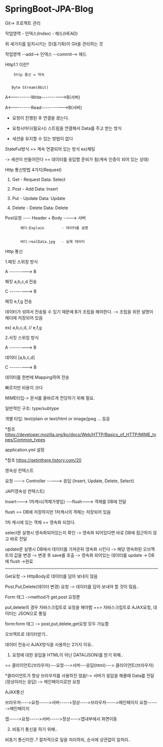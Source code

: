 # SpringBoot-JPA-Blog
Git-> 프로젝트 관리

작업영역 - 인덱스(Index) - 헤드(HEAD)


위 세가지를 일치시키는 것(동기화)이 Git을 관리하는 것


작업영역 --add--> 인덱스 --commit--> 헤드


Http1.1 이란?


        http 통신 = 약속
        
        
       Byte Stream(8bit)
       
       
A<---------Write---------->B(서버)


A<---------Read----------->B(서버)


- 요청이 진행된 후 연결을 끊는다.


- 요청시마다(필요시) 스트림을 연결해서 Data를 주고 받는 방식


- 세션을 유지할 수 있는 방법이 없다



StateFul방식 => 계속 연결되어 있는 방식 ex)채팅


-> 세션이 만들어진다 == 데이터를 응답할 준비가 됨(계속 인증이 되어 있는 상태)


Http 통신방법 4가지(Request)


1. Get      - Request Data: Select 


2. Post     - Add Data: Insert        


3. Put      - Update Data: Update


4. Delete   - Delete Data: Delete


Post요청 ---- Header + Body ----> 서버


           헤더:Explain        - 데이터를 설명
           
           
           바디:realData.jpg   - 실제 데이터
           
           
           
Http 통신


1.패킷 스위칭 방식


  A ---------> B
  
  
  패킷 a,b,c,d 전송
  
  
  C ---------> B
  
  
  패킷 e,f,g 전송
  
  
데이터가 섞여서 전송될 수 있기 때문에 B가 조립을 해야한다. -> 조립을 위한 설명이 헤더에 저장되어 있음 


ex) a,b,c,d, // e,f,g


2.서킷 스위칭 방식


  A ---------> B
  
  
  데이터 [a,b,c,d]
  
  
  C ---------> B
  
  
  데이터를 한번에 Mapping하여 전송 
  
  
  빠르지만 비용이 크다
  
  
  
MiME타입-> 문서를 올바르게 전당하기 위해 필요.


일반적인 구조: type/subtype 


개별 타입: text/plain or text/html or image/jpeg ... 등등 


*참조 https://developer.mozilla.org/ko/docs/Web/HTTP/Basics_of_HTTP/MIME_types/Common_types


application.yml 설정


*참조 https://getinthere.tistory.com/20


영속성 컨텍스트


요청 ----> Controller -----> 응답 (Insert, Update, Delete, Select)


JAP(영속성 컨텍스트)


Insert---> 1차캐시(객체가쌓임) ---flush---> 객체를 DB에 전달


flush == DB에 저장하지만 1차캐시의 객체는 저장되어 있음


1차 캐시에 있는 객체 == 영속화 되었다.


select문 실행시 영속화되어있는지 확인 -> 영속화 되어있다면 바로 DB에 접근하지 않고 바로 전달


update문 실행시 DB에서 데이터를 가져온뒤 영속화 시킨다 -> 해당 영속화된 오브젝트의 값을 변경 -> 변경 후 save를 호출 -> 영속화 되어있는 데이터를 update -> DB에 flush ->완료


---------------------------------


Get요청 -> HttpBody로 데이터를 담아 보내지 않음


Post,Put,Delete(데이터 변경) 요청  -> 데이터를 담아 보내야 할 것이 많음..


Form 태그 ->method가 get,post 요청뿐


put,delete의 경우 자바스크립트로 요청을 해야함 ==> 자바스크립트로 AJAX요청, 데이터는 JSON으로 통일


form:form 태그 -> post,put,delete,get요청 모두 가능함


오브젝트로 데이터받기..


데이터 전송시 AJAX방식을 사용하는 2가지 이유..


1. 요청에 대한 응답을 HTML이 아닌 DATA(JSON)를 받기 위해..


== 클라이언트(브라우저)---요청--->서버---응답(html)---> 클라이언트(브라우저)


*클라이언트가 항상 브라우저를 사용하진 않음!-> 서버가 응답을 해줄때 Data를 전달(정상이라는 응답) -> 메인페이지로만 요청


AJAX통신 


브라우저---->요청----->서버----->정상---->브라우저----->메인페이지 요청------>메인페이지


앱----->요청----->서버----->정상---->앱내부에서 화면이동


2. 비동기 통신을 하기 위해..


비동기 통신이란..? 절차적으로 일을 처리하되, 순서에 상관없이 일처리..




